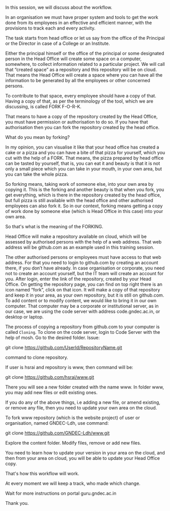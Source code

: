 In this session, we will discuss about the workflow.

In an organisation we must have proper system and tools to get the work done
from its employees in an effective and efficient manner, with the provisions
to track each and every activity.

The task starts from head office or let us say from the office of the
Principal or the Director in case of a College or an Institute.

Either the principal himself or the office of the principal or some
designated person in the Head Office will create some space on a computer,
somewhere, to collect information related to a particular project.  We will
call that “created space” as a repository and this repository will be on
cloud.  That means the Head Office will create a space where you can have
all the information to be generated by all the employees or other concerned
persons.

To contribute to that space, every employee should have a copy of that. 
Having a copy of that, as per the terminology of the tool, which we are
discussing, is called FORK F-O-R-K.

That means to have a copy of the repository created by the Head Office, you
must have permission or authorisation to do so.  If you have that
authorisation then you can fork the repository created by the head office.

What do you mean by forking?

In my opinion, you can visualise it like that your head office has created a
cake or a pizza and you can have a bite of that pizza for yourself, which
you cut with the help of a FORK.  That means, the pizza prepared by head
office can be tasted by yourself, that is, you can eat it and beauty is
that it is not only a small piece which you can take in your mouth, in your own
area, but you can take the whole pizza.     
  
So forking means, taking work of someone else, into your own area by copying it. 
This is the forking and another beauty is that when you fork, you get everything,
which is there in the repository created by the head office, but full pizza
is still available with the head office and other authorised employees can
also fork it.  So in our context, forking means getting a copy of work done
by someone else (which is Head Office in this case) into your own area.

So that's what is the meaning of the FORKING.

Head Office will make a repository available on cloud, which will be
assessed by authorised persons with the help of a web address.  That web
address will be github.com as an example used in this training session.

The other authorised persons or employees must have access to that web
address.  For that you need to login to github.com by creating an account
there, if you don’t have already.  In case organisation or corporate, you
need not to create an account yourself, but the IT team will create an
account for you.  After login, enter the link of the repository, created by
your Head Office.  On getting the repository page, you can find on top right
there is an icon named “fork”, click on that icon.  It will make a copy of
that repository and keep it in your area, as your own repository, but it is
still on github.com.  To add content or to modify content, we would like to
bring it in our own computer.  That computer may be a corporate or
institutional server, as in our case, we are using the code server with
address code.gndec.ac.in, or desktop or laptop.

The process of copying a repository from github.com to your computer is
called `Cloning`.  To clone on the code server, login to Code Server with
the help of mosh.  Go to the desired folder.  Issue:

git clone https://github.com/UserId/RepositoryName.git

command to clone repository.

If user is hsrai and repository is www, then command will be:

git clone https://github.com/hsrai/www.git

There you will see a new folder created with the name www.  In folder www,
you may add new files or edit existing ones.

If you do any of the above things, i.e adding a new file, or amend existing,
or remove any file, then you need to update your own area on the cloud.

To fork www repository (which is the website project) of user or
organisation, named GNDEC-Ldh, use command:

git clone https://github.com/GNDEC-Ldh/www.git

Explore the content folder. Modify files, remove or add new files.

You need to learn how to update your version in your area on the cloud, and
then from your area on cloud, you will be able to update your Head Office
copy.

That's how this workflow will work.

At every moment we will keep a track, who made which change.

Wait for more instructions on portal guru.gndec.ac.in

Thank you.
